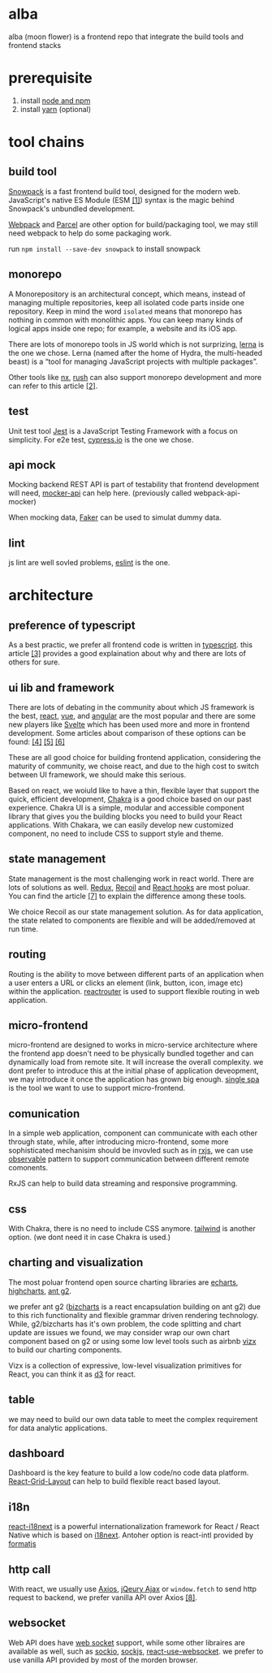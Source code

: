 # alba
alba (moon flower) is a frontend repo that integrate the build tools and frontend stacks 

# prerequisite

1. install [node and npm](https://treehouse.github.io/installation-guides/mac/node-mac.html)
2. install [yarn](https://classic.yarnpkg.com/en/docs/install/#mac-stable) (optional)

# tool chains

## build tool
[Snowpack](https://www.snowpack.dev/) is a fast frontend build tool, designed for the modern web. JavaScript's native ES Module (ESM [[1]](https://irian.to/blogs/what-are-cjs-amd-umd-and-esm-in-javascript/)) syntax is the magic behind Snowpack's unbundled development. 

[Webpack](https://webpack.js.org/) and [Parcel](https://parceljs.org/) are other option for build/packaging tool, we may still need webpack to help do some packaging work.

run `npm install --save-dev snowpack` to install snowpack

## monorepo
A Monorepository is an architectural concept, which means, instead of managing multiple repositories, keep all isolated code parts inside one repository. Keep in mind the word `isolated` means that monorepo has nothing in common with monolithic apps. You can keep many kinds of logical apps inside one repo; for example, a website and its iOS app.

There are lots of monorepo tools in JS world which is not surprizing, [lerna](https://github.com/lerna/lerna) is the one we chose. Lerna (named after the home of Hydra, the multi-headed beast) is a “tool for managing JavaScript projects with multiple packages”.

Other tools like [nx](https://nx.dev/react), [rush](https://rushjs.io/) can also support monorepo development and more can refer to this article [[2]](https://blog.bitsrc.io/11-tools-to-build-a-monorepo-in-2021-7ce904821cc2).

## test
Unit test tool [Jest](https://jestjs.io/) is a JavaScript Testing Framework with a focus on simplicity.
For e2e test, [cypress.io](https://www.cypress.io/) is the one we chose. 

## api mock
Mocking backend REST API is part of testability that frontend development will need, [mocker-api](https://github.com/jaywcjlove/mocker-api) can help here. (previously called webpack-api-mocker)

When mocking data, [Faker](https://github.com/marak/Faker.js/) can be used to simulat dummy data. 

## lint
js lint are well sovled problems, [eslint](https://eslint.org/) is the one.

# architecture

## preference of typescript
As a best practic, we prefer all frontend code is written in [typescript](https://www.typescriptlang.org/). this article [[3]](https://serokell.io/blog/why-typescript) provides a good explaination about why and there are lots of others for sure.

## ui lib and framework
There are lots of debating in the community about which JS framework is the best, [react](https://reactjs.org/), [vue](https://cn.vuejs.org/index.html), and [angular](https://angularjs.org/) are the most popular and there are some new players like [Svelte](https://svelte.dev/) which has been used more and more in frontend development.  Some articles about comparison of these options can be found: [[4]](https://www.codeinwp.com/blog/angular-vs-vue-vs-react/) [[5]](https://athemes.com/guides/angular-vs-react-vs-vue/) [[6]](https://blog.bitsrc.io/react-vs-sveltejs-the-war-between-virtual-and-real-dom-59cbebbab9e9)

These are all good choice for building frontend application, considering the maturity of community, we choise react, and due to the high cost to switch between UI framework, we should make this serious.

Based on react, we woiuld like to have a thin, flexible layer that support the quick, efficient development,  [Chakra](https://chakra-ui.com/) is a good choice based on our past experience. Chakra UI is a simple, modular and accessible component library that gives you the building blocks you need to build your React applications. With Chakara, we can easily develop new customized component, no need to include CSS to support style and theme.

## state management
State management is the most challenging work in react world.  There are lots of solutions as well. [Redux](https://redux.js.org/), [Recoil](https://recoiljs.org/) and [React hooks](https://reactjs.org/docs/hooks-intro.html) are most poluar. You can find the article [[7]](https://dev.to/workshub/state-management-battle-in-react-2021-hooks-redux-and-recoil-2am0) to explain the difference among these tools.

We choice Recoil as our state management solution.  As for data application, the state related to components are flexible and will be added/removed at run time.

## routing
Routing is the ability to move between different parts of an application when a user enters a URL or clicks an element (link, button, icon, image etc) within the application. [reactrouter](https://reactrouter.com/) is used to support flexible routing in web application.

## micro-frontend
micro-frontend are designed to works in micro-service architecture where the frontend app doesn't need to be physically bundled together and can dynamically load from remote site.  It will increase the overall complexity.  we dont prefer to introduce this at the initial phase of application deveopment, we may introduce it once the application has grown big enough.  [single spa](https://single-spa.js.org/) is the tool we want to use to support micro-frontend.

## comunication
In a simple web application, component can communicate with each other through state, while, after introducing micro-frontend, some more sophisticated mechanisim should be invovled such as in [rxjs](https://rxjs.dev/), we can use [observable](https://rxjs.dev/guide/observable) pattern to support communication between different remote comonents.

RxJS can help to build data streaming and responsive programming.

## css
With Chakra, there is no need to include CSS anymore.
[tailwind](https://tailwindcss.com/) is another option. (we dont need it in case Chakra is used.)

## charting and visualization
The most poluar frontend open source charting libraries are [echarts](https://echarts.apache.org/en/index.html), [highcharts](https://www.highcharts.com/), [ant g2](https://g2.antv.vision/en).  

we prefer ant g2 ([bizcharts](https://bizcharts.net/) is a react encapsulation building on ant g2) due to this rich functionality and flexible grammar driven rendering technology. While, g2/bizcharts has it's own problem, the code splitting and chart update are issues we found, we may consider wrap our own chart component based on g2 or using some low level tools such as airbnb [vizx](https://airbnb.io/visx/) to build our charting components.

Vizx is a collection of expressive, low-level visualization primitives for React, you can think it as [d3](https://d3js.org/) for react.

## table
we may need to build our own data table to meet the complex requirement for data analytic applications.

## dashboard
Dashboard is the key feature to build a low code/no code data platform. [React-Grid-Layout](https://github.com/react-grid-layout/react-grid-layout) can help to build flexible react based layout.

## i18n
[react-i18next](https://github.com/i18next/react-i18next) is a powerful internationalization framework for React / React Native which is based on [i18next](https://www.i18next.com/). Antoher option is react-intl provided by [formatjs](https://formatjs.io/)

## http call
With react, we usually use [Axios](https://github.com/axios/axios), [jQeury Ajax](https://api.jquery.com/jquery.ajax/) or `window.fetch` to send http request to backend, we prefer vanilla API over Axios [[8]](https://blog.logrocket.com/axios-or-fetch-api/).


## websocket
Web API does have [web socket](https://developer.mozilla.org/en-US/docs/Web/API/WebSocket) support, while some other libraires are available as well, such as [sockio](https://socket.io/), [sockjs](https://github.com/sockjs), [react-use-websocket](https://github.com/robtaussig/react-use-websocket).  we prefer to use vanilla API provided by most of the morden browser.